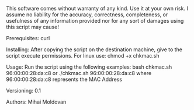 This software comes without warranty of any kind. Use it at your own risk.
I assume no liability for the accuracy, correctness, completeness, or usefulness 
of any information provided nor for any sort of damages using this script may
cause!


Prerequisites:
curl

Installing:
After copying the script on the destination machine, give to the script execute permissions.
For linux use: chmod +x chkmac.sh

Usage:
Run the script using the following examples:
bash chkmac.sh 96:00:00:28:da:c8
or
./chkmac.sh 96:00:00:28:da:c8
where 96:00:00:28:da:c8 represents the MAC Address

Versioning:
0.1

Authors:
Mihai Moldovan
